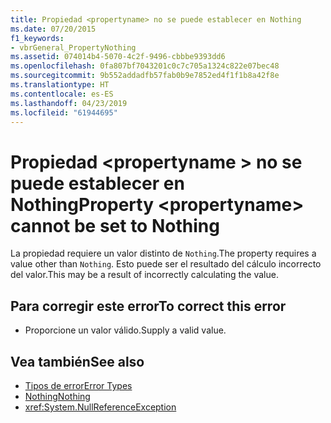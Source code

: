 ```yaml
---
title: Propiedad <propertyname> no se puede establecer en Nothing
ms.date: 07/20/2015
f1_keywords:
- vbrGeneral_PropertyNothing
ms.assetid: 074014b4-5070-4c2f-9496-cbbbe9393dd6
ms.openlocfilehash: 0fa807bf7043201c0c7c705a1324c822e07bec48
ms.sourcegitcommit: 9b552addadfb57fab0b9e7852ed4f1f1b8a42f8e
ms.translationtype: HT
ms.contentlocale: es-ES
ms.lasthandoff: 04/23/2019
ms.locfileid: "61944695"
---
```

# <a name="property-propertyname-cannot-be-set-to-nothing"></a><span data-ttu-id="07fd9-102">Propiedad \<propertyname > no se puede establecer en Nothing</span><span class="sxs-lookup"><span data-stu-id="07fd9-102">Property \<propertyname> cannot be set to Nothing</span></span>
<span data-ttu-id="07fd9-103">La propiedad requiere un valor distinto de `Nothing`.</span><span class="sxs-lookup"><span data-stu-id="07fd9-103">The property requires a value other than `Nothing`.</span></span> <span data-ttu-id="07fd9-104">Esto puede ser el resultado del cálculo incorrecto del valor.</span><span class="sxs-lookup"><span data-stu-id="07fd9-104">This may be a result of incorrectly calculating the value.</span></span>  
  
## <a name="to-correct-this-error"></a><span data-ttu-id="07fd9-105">Para corregir este error</span><span class="sxs-lookup"><span data-stu-id="07fd9-105">To correct this error</span></span>  
  
- <span data-ttu-id="07fd9-106">Proporcione un valor válido.</span><span class="sxs-lookup"><span data-stu-id="07fd9-106">Supply a valid value.</span></span>  
  
## <a name="see-also"></a><span data-ttu-id="07fd9-107">Vea también</span><span class="sxs-lookup"><span data-stu-id="07fd9-107">See also</span></span>

- [<span data-ttu-id="07fd9-108">Tipos de error</span><span class="sxs-lookup"><span data-stu-id="07fd9-108">Error Types</span></span>](../../visual-basic/programming-guide/language-features/error-types.md)
- [<span data-ttu-id="07fd9-109">Nothing</span><span class="sxs-lookup"><span data-stu-id="07fd9-109">Nothing</span></span>](../../visual-basic/language-reference/nothing.md)
- <xref:System.NullReferenceException>
